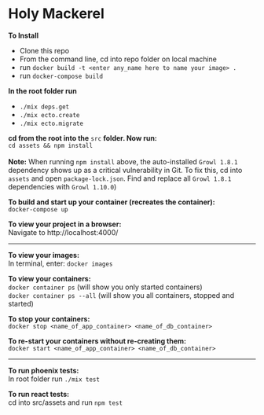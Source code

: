 # Holy Mackerel

**To Install**

* Clone this repo
* From the command line, cd into repo folder on local machine
* run `docker build -t <enter any_name here to name your image> .`
* run `docker-compose build`

**In the root folder run**
* `./mix deps.get`
* `./mix ecto.create`
* `./mix ecto.migrate`

**cd from the root into the** `src` **folder. Now run:**  
`cd assets && npm install`  
&nbsp;  
**Note:** When running `npm install` above, the auto-installed `Growl 1.8.1` dependency shows up as a critical vulnerability in Git. To fix this, cd into `assets` and open `package-lock.json`.  Find and replace all `Growl 1.8.1` dependencies with `Growl 1.10.0`)

**To build and start up your container (recreates the container):**  
`docker-compose up`  

**To view your project in a browser:**  
Navigate to http://localhost:4000/
___

**To view your images:**  
In terminal, enter: `docker images`  

**To view your containers:**  
`docker container ps` (will show you only started containers)  
`docker container ps --all` (will show you all containers, stopped and started)  

**To stop your containers:**  
`docker stop <name_of_app_container> <name_of_db_container>`  

**To re-start your containers without re-creating them:**  
`docker start <name_of_app_container> <name_of_db_container>`  
___

**To run phoenix tests:**  
In root folder run
`./mix test`  

**To run react tests:**  
cd into src/assets and run
`npm test`
